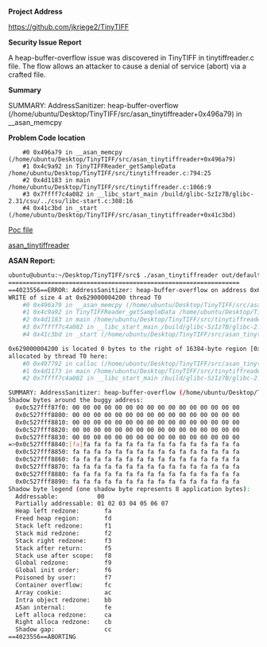 **Project Address**

https://github.com/jkriege2/TinyTIFF

**Security Issue Report**

A heap-buffer-overflow issue was discovered in TinyTIFF in tinytiffreader.c file. The flow allows an attacker to cause a denial of service (abort) via a crafted file.

**Summary**

SUMMARY: AddressSanitizer: heap-buffer-overflow (/home/ubuntu/Desktop/TinyTIFF/src/asan_tinytiffreader+0x496a79) in __asan_memcpy

**Problem Code location**

```
    #0 0x496a79 in __asan_memcpy (/home/ubuntu/Desktop/TinyTIFF/src/asan_tinytiffreader+0x496a79)
    #1 0x4c9a92 in TinyTIFFReader_getSampleData /home/ubuntu/Desktop/TinyTIFF/src/tinytiffreader.c:794:25
    #2 0x4d1183 in main /home/ubuntu/Desktop/TinyTIFF/src/tinytiffreader.c:1066:9
    #3 0x7ffff7c4a082 in __libc_start_main /build/glibc-SzIz7B/glibc-2.31/csu/../csu/libc-start.c:308:16
    #4 0x41c3bd in _start (/home/ubuntu/Desktop/TinyTIFF/src/asan_tinytiffreader+0x41c3bd)
```

[Poc file](https://github.com/wavesky327/tinytiff/blob/main/id28)

[asan_tinytiffreader](https://github.com/wavesky327/tinytiff/blob/main/asan_tinytiffreader)


**ASAN Report:**

```bash
ubuntu@ubuntu:~/Desktop/TinyTIFF/src$ ./asan_tinytiffreader out/default/crashes/id\:000028\,sig\:06\,src\:000137\,time\:590193\,execs\:84091\,op\:havoc\,rep\:8 
=================================================================
==4023556==ERROR: AddressSanitizer: heap-buffer-overflow on address 0x629000004200 at pc 0x000000496a7a bp 0x7fffffffddb0 sp 0x7fffffffd578
WRITE of size 4 at 0x629000004200 thread T0
    #0 0x496a79 in __asan_memcpy (/home/ubuntu/Desktop/TinyTIFF/src/asan_tinytiffreader+0x496a79)
    #1 0x4c9a92 in TinyTIFFReader_getSampleData /home/ubuntu/Desktop/TinyTIFF/src/tinytiffreader.c:794:25
    #2 0x4d1183 in main /home/ubuntu/Desktop/TinyTIFF/src/tinytiffreader.c:1066:9
    #3 0x7ffff7c4a082 in __libc_start_main /build/glibc-SzIz7B/glibc-2.31/csu/../csu/libc-start.c:308:16
    #4 0x41c3bd in _start (/home/ubuntu/Desktop/TinyTIFF/src/asan_tinytiffreader+0x41c3bd)

0x629000004200 is located 0 bytes to the right of 16384-byte region [0x629000000200,0x629000004200)
allocated by thread T0 here:
    #0 0x497792 in calloc (/home/ubuntu/Desktop/TinyTIFF/src/asan_tinytiffreader+0x497792)
    #1 0x4d1173 in main /home/ubuntu/Desktop/TinyTIFF/src/tinytiffreader.c:1065:34
    #2 0x7ffff7c4a082 in __libc_start_main /build/glibc-SzIz7B/glibc-2.31/csu/../csu/libc-start.c:308:16

SUMMARY: AddressSanitizer: heap-buffer-overflow (/home/ubuntu/Desktop/TinyTIFF/src/asan_tinytiffreader+0x496a79) in __asan_memcpy
Shadow bytes around the buggy address:
  0x0c527fff87f0: 00 00 00 00 00 00 00 00 00 00 00 00 00 00 00 00
  0x0c527fff8800: 00 00 00 00 00 00 00 00 00 00 00 00 00 00 00 00
  0x0c527fff8810: 00 00 00 00 00 00 00 00 00 00 00 00 00 00 00 00
  0x0c527fff8820: 00 00 00 00 00 00 00 00 00 00 00 00 00 00 00 00
  0x0c527fff8830: 00 00 00 00 00 00 00 00 00 00 00 00 00 00 00 00
=>0x0c527fff8840:[fa]fa fa fa fa fa fa fa fa fa fa fa fa fa fa fa
  0x0c527fff8850: fa fa fa fa fa fa fa fa fa fa fa fa fa fa fa fa
  0x0c527fff8860: fa fa fa fa fa fa fa fa fa fa fa fa fa fa fa fa
  0x0c527fff8870: fa fa fa fa fa fa fa fa fa fa fa fa fa fa fa fa
  0x0c527fff8880: fa fa fa fa fa fa fa fa fa fa fa fa fa fa fa fa
  0x0c527fff8890: fa fa fa fa fa fa fa fa fa fa fa fa fa fa fa fa
Shadow byte legend (one shadow byte represents 8 application bytes):
  Addressable:           00
  Partially addressable: 01 02 03 04 05 06 07 
  Heap left redzone:       fa
  Freed heap region:       fd
  Stack left redzone:      f1
  Stack mid redzone:       f2
  Stack right redzone:     f3
  Stack after return:      f5
  Stack use after scope:   f8
  Global redzone:          f9
  Global init order:       f6
  Poisoned by user:        f7
  Container overflow:      fc
  Array cookie:            ac
  Intra object redzone:    bb
  ASan internal:           fe
  Left alloca redzone:     ca
  Right alloca redzone:    cb
  Shadow gap:              cc
==4023556==ABORTING
```

